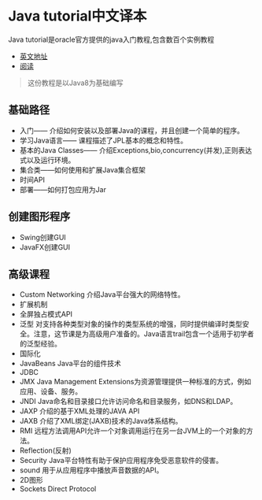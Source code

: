 # Java tutorial中文译本

Java tutorial是oracle官方提供的java入门教程,包含数百个实例教程

* [英文地址](https://docs.oracle.com/javase/tutorial/index.html)
* [阅读](https://www.gitbook.com/read/book/icngor/javase_tutorial_zh)

> 这份教程是以Java8为基础编写

## 基础路径
* 入门—— 介绍如何安装以及部署Java的课程，并且创建一个简单的程序。
* 学习Java语言—— 课程描述了JPL基本的概念和特性。
* 基本的Java Classes—— 介绍Exceptions,bio,concurrency(并发),正则表达式以及运行环境。
* 集合类——如何使用和扩展Java集合框架
* 时间API
* 部署——如何打包应用为Jar

## 创建图形程序
* Swing创建GUI
* JavaFX创建GUI

## 高级课程
* Custom Networking 介绍Java平台强大的网络特性。
* 扩展机制
* 全屏独占模式API
* 泛型 对支持各种类型对象的操作的类型系统的增强，同时提供编译时类型安全。注意，这节课是为高级用户准备的。Java语言trail包含一个适用于初学者的泛型经验。
* 国际化
* JavaBeans Java平台的组件技术
* JDBC
* JMX Java Management Extensions为资源管理提供一种标准的方式，例如应用、设备、服务。
* JNDI Java命名和目录接口允许访问命名和目录服务，如DNS和LDAP。
* JAXP 介绍的基于XML处理的JAVA API
* JAXB 介绍了XML绑定(JAXB)技术的Java体系结构。
* RMI 远程方法调用API允许一个对象调用运行在另一台JVM上的一个对象的方法。
* Reflection(反射)
* Security Java平台特性有助于保护应用程序免受恶意软件的侵害。
* sound 用于从应用程序中播放声音数据的API。
* 2D图形
* Sockets Direct Protocol
